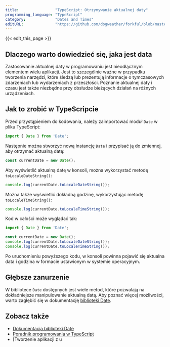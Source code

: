 ```yaml
---
title:                "TypeScript: Otrzymywanie aktualnej daty"
programming_language: "TypeScript"
category:             "Dates and Times"
editURL:              "https://github.com/dogweather/forkful/blob/master/content/pl/typescript/getting-the-current-date.md"
---
```


{{< edit_this_page >}}

## Dlaczego warto dowiedzieć się, jaka jest data

Zastosowanie aktualnej daty w programowaniu jest nieodłącznym elementem wielu aplikacji. Jest to szczególnie ważne w przypadku tworzenia narzędzi, które śledzą lub prezentują informacje o tymczasowych zdarzeniach lub wydarzeniach z przeszłości. Poznanie aktualnej daty i czasu jest także niezbędne przy obsłudze bieżących działań na różnych urządzeniach.

## Jak to zrobić w TypeScripcie

Przed przystąpieniem do kodowania, należy zaimportować moduł `Date` w pliku TypeScript:

```TypeScript
import { Date } from 'Date';
```

Następnie można stworzyć nową instancję `Date` i przypisać ją do zmiennej, aby otrzymać aktualną datę:

```TypeScript
const currentDate = new Date();
```

Aby wyświetlić aktualną datę w konsoli, można wykorzystać metodę `toLocaleDateString()`:

```TypeScript
console.log(currentDate.toLocaleDateString());
```

Można także wyświetlić dokładną godzinę, wykorzystując metodę `toLocaleTimeString()`:

```TypeScript
console.log(currentDate.toLocaleTimeString());
```

Kod w całości może wyglądać tak:

``` TypeScript
import { Date } from 'Date';

const currentDate = new Date();
console.log(currentDate.toLocaleDateString());
console.log(currentDate.toLocaleTimeString());
```

Po uruchomieniu powyższego kodu, w konsoli powinna pojawić się aktualna data i godzina w formacie ustawionym w systemie operacyjnym.

## Głębsze zanurzenie

W bibliotece `Date` dostępnych jest wiele metod, które pozwalają na dokładniejsze manipulowanie aktualną datą. Aby poznać więcej możliwości, warto zagłębić się w dokumentację [biblioteki Date](https://developer.mozilla.org/pl/docs/Web/JavaScript/Referencje/Obiekty/Date).

## Zobacz także

- [Dokumentacja biblioteki Date](https://developer.mozilla.org/pl/docs/Web/JavaScript/Referencje/Obiekty/Date)
- [Poradnik programowania w TypeScript](https://auth0.com/blog/typescript-tutorial-for-javascript-developers/)
- [Tworzenie aplikacji z u